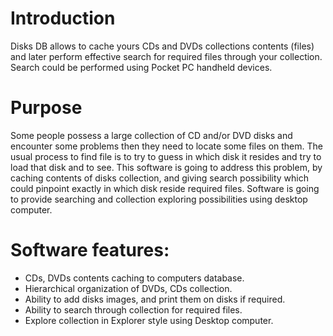 # Introduction

Disks DB allows to cache yours CDs and DVDs collections contents (files) and later perform effective search for required files through your collection. Search could be performed using Pocket PC handheld devices.

# Purpose

Some people possess a large collection of CD and/or DVD disks and encounter some problems then they need to locate some files on them. The usual process to find file is to try to guess in which disk it resides and try to load that disk and to see.
This software is going to address this problem, by caching contents of disks collection, and giving search possibility which could pinpoint exactly in which disk reside required files.
Software is going to provide searching and collection exploring possibilities using desktop computer.

# Software features:

* CDs, DVDs contents caching to computers database.
* Hierarchical organization of DVDs, CDs collection.
* Ability to add disks images, and print them on disks if required.
* Ability to search through collection for required files.
* Explore collection in Explorer style using Desktop computer.
